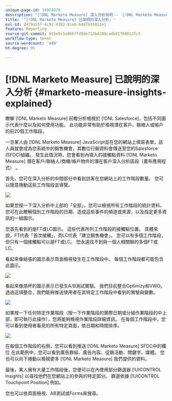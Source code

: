 ```yaml
---
unique-page-id: 18874676
description: "[!DNL Marketo Measure] 深入分析說明 —  [!DNL Marketo Measure]"
title: '"[!DNL Marketo Measure] 已說明的深入分析」'
exl-id: d479a15f-4c92-4302-8ce8-6487645012e1
feature: Reporting
source-git-commit: 915e9c5a968ffd9de713b4308cadb91768613fc5
workflow-type: tm+mt
source-wordcount: '449'
ht-degree: 0%

---
```


# [!DNL Marketo Measure] 已說明的深入分析 {#marketo-measure-insights-explained}

瞭解 [!DNL Marketo Measure] 前瞻分析檢視於 [!DNL Salesforce]，包括不同圖示代表什麼以及如何使用功能。 此功能非常有助於檢視潛在客戶、聯絡人或帳戶的前20個工作階段。

一旦某人由 [!DNL Marketo Measure] JavaScript並在您的網站上填寫表單，該人員就會成為您系統中的銷售機會，其數位行銷資料會傳送至您的Salesforce (SFDC)組織。 發生此情況時，您會看到內填入的接觸點資料 [!DNL Marketo Measure] 潛在客戶/聯絡人/商機/帳戶物件的潛在客戶深入分析區段（畫布應用程式） 。

首先，您可在深入分析的中間部分中看到訪客在您網站上的工作階段數量。 您可以隨意捲動這些工作階段並導覽。

![](assets/1.png)

如果您按一下深入分析中上部的「全部」，您可以檢視所有工作階段的統計資料。 您可在此瞭解個別工作階段的日期、造成這些事件的頻道或來源，以及指定更多資訊的一組圖示。

您首先看到的是FT或LC圖示。 這些代表所列工作階段的接觸點位置。 具體來說，FT代表「首次接觸」，而LC代表「建立銷售機會」。 您可以有多個工作階段，但只有一個接觸點可以是FT或LC。 您永遠找不到與一個人相關聯的多個FT或LC。

看起來像紙張的圖示表示頁面檢視發生在工作階段中。 每個工作階段都可能包含此圖示。

![](assets/2.png)

看起來像燒杯的圖示表示已發生A/B測試實驗。 我們目前整合Optimizy和VWO。 透過這項整合，我們能夠推送使用者在其特定工作階段中看到的實驗與變數。

![](assets/3.png)

如果按一下任何特定作業階段（按一下作業階段的實際日期或分組作業階段的中上部，即可執行此操作），您將能夠檢視作業階段詳細資訊。 在每個工作階段中，您可以看到使用者看見的所有特定頁面，依日期和時間排序。

![](assets/4.png)

在每個工作階段的右側，您可以看到推送 [!DNL Marketo Measure] SFDC中的欄位 在此範例中，您可以看到廣告群組、廣告內容、促銷活動、關鍵字、媒體。 您也可以向下捲動以檢視更多 [!DNL Marketo Measure] 我們提供的資料。

最後，某人擁有大量工作階段後，您便可以在內使用部分篩選器 [!UICONTROL Insights] 以尋找他們在您網站上的參與的特定部分。 篩選依據 [!UICONTROL Touchpoint Position] 例如。

您也可以依頁面檢視、AB測試或Forms來搜尋。
